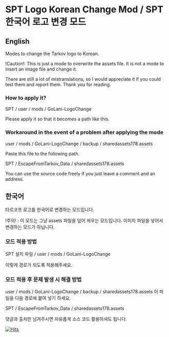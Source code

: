 # SPT Logo Korean Change Mod / SPT 한국어 로고 변경 모드

## English
Modes to change the Tarkov logo to Korean.

!Caution!: This is just a mode to overwrite the assets file. It is not a mode to insert an image file and change it.

There are still a lot of mistranslations, so I would appreciate it if you could test them and report them.
Thank you for reading.

### How to apply it?

SPT / user / mods / GoLani-LogoChange

Please apply it so that it becomes a path like this.

### Workaround in the event of a problem after applying the mode

user / mods / GoLani-LogoChange / backup / sharedassets178.assets

Paste this file to the following path.

SPT / EscapeFromTarkov_Data / sharedassets178.assets

You can use the source code freely if you just leave a comment and an address.

## 한국어
타르코프 로고를 한국어로 변경하는 모드입니다.

!주의! : 이 모드는 그냥 assets 파일을 덮어 씌우는 모드입니다. 이미지 파일을 넣어서 변경하는 모드가 아닙니다.

### 모드 적용 방법

SPT 설치 파일 / user / mods / GoLani-LogoChange

이렇게 경로가 되도록 적용해주세요.

### 모드 적용 후 문제 발생 시 해결 방법
user / mods / GoLani-LogoChange / backup / sharedassets178.assets
이 파일을 다음 경로에 붙여 넣기 하세요.

SPT / EscapeFromTarkov_Data / sharedassets178.assets

댓글과 출처만 남겨주시면 자유롭게 소스 코드 활용하셔도 됩니다.

[![Hits](https://hits.seeyoufarm.com/api/count/incr/badge.svg?url=https%3A%2F%2Fgithub.com%2FGoLani11%2FGoLani.KoreanLogoChange%2Ftree%2Fv1.0.0&count_bg=%2343C0C6&title_bg=%23555555&icon=&icon_color=%23E7E7E7&title=hits&edge_flat=false)](https://hits.seeyoufarm.com)